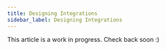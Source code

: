 ```yaml
---
title: Designing Integrations
sidebar_label: Designing Integrations
---
```


This article is a work in progress. Check back soon :)
